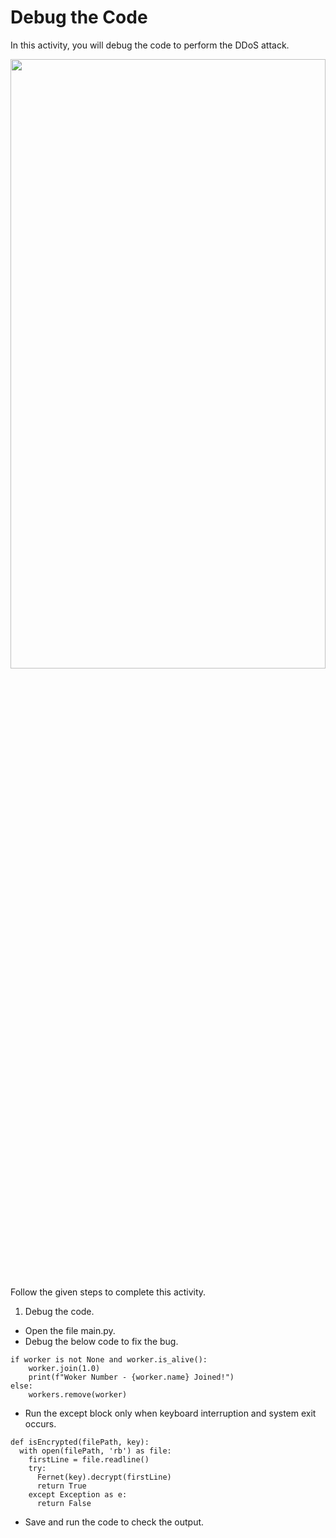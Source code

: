 Debug the Code
======================
In this activity, you will debug the code to perform the DDoS attack.




<img src= "https://s3-whjr-curriculum-uploads.whjr.online/f50b92bd-501c-43cb-9398-fc0407a391e7.gif" width = "100%" height = "50%">




Follow the given steps to complete this activity.




1. Debug the code.
* Open the file main.py.
* Debug the below code to fix the bug.
```
if worker is not None and worker.is_alive():
    worker.join(1.0)
    print(f"Woker Number - {worker.name} Joined!")
else:
    workers.remove(worker)
```
* Run the except block only when keyboard  interruption and system exit occurs.


```
def isEncrypted(filePath, key):
  with open(filePath, 'rb') as file:
    firstLine = file.readline()
    try:
      Fernet(key).decrypt(firstLine)
      return True
    except Exception as e:
      return False
```


* Save and run the code to check the output.
